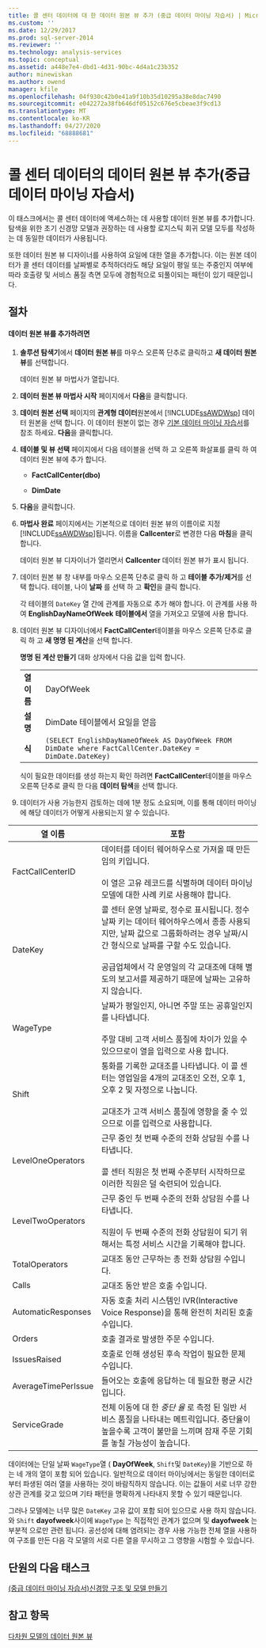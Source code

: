 ```yaml
---
title: 콜 센터 데이터에 대 한 데이터 원본 뷰 추가 (중급 데이터 마이닝 자습서) | Microsoft Docs
ms.custom: ''
ms.date: 12/29/2017
ms.prod: sql-server-2014
ms.reviewer: ''
ms.technology: analysis-services
ms.topic: conceptual
ms.assetid: a448e7e4-dbd1-4d31-90bc-4d4a1c23b352
author: minewiskan
ms.author: owend
manager: kfile
ms.openlocfilehash: 04f930c42b0e41a9f10b35d10295a38e8dac7490
ms.sourcegitcommit: e042272a38fb646df05152c676e5cbeae3f9cd13
ms.translationtype: MT
ms.contentlocale: ko-KR
ms.lasthandoff: 04/27/2020
ms.locfileid: "68888681"
---
```

# <a name="adding-a-data-source-view-for-call-center-data-intermediate-data-mining-tutorial"></a>콜 센터 데이터의 데이터 원본 뷰 추가(중급 데이터 마이닝 자습서)
  이 태스크에서는 콜 센터 데이터에 액세스하는 데 사용할 데이터 원본 뷰를 추가합니다. 탐색을 위한 초기 신경망 모델과 권장하는 데 사용할 로지스틱 회귀 모델 모두를 작성하는 데 동일한 데이터가 사용됩니다.  
  
 또한 데이터 원본 뷰 디자이너를 사용하여 요일에 대한 열을 추가합니다. 이는 원본 데이터가 콜 센터 데이터를 날짜별로 추적하더라도 해당 요일이 평일 또는 주중인지 여부에 따라 호출량 및 서비스 품질 측면 모두에 경험적으로 되풀이되는 패턴이 있기 때문입니다.  
  
## <a name="procedures"></a>절차  
  
#### <a name="to-add-a-data-source-view"></a>데이터 원본 뷰를 추가하려면  
  
1.  **솔루션 탐색기**에서 **데이터 원본 뷰**를 마우스 오른쪽 단추로 클릭하고 **새 데이터 원본 뷰**를 선택합니다.  
  
     데이터 원본 뷰 마법사가 열립니다.  
  
2.  **데이터 원본 뷰 마법사 시작** 페이지에서 **다음**을 클릭합니다.  
  
3.  **데이터 원본 선택** 페이지의 **관계형 데이터**원본에서 [!INCLUDE[ssAWDWsp](../includes/ssawdwsp-md.md)] 데이터 원본을 선택 합니다. 이 데이터 원본이 없는 경우 [기본 데이터 마이닝 자습서](../../2014/tutorials/basic-data-mining-tutorial.md)를 참조 하세요. **다음**을 클릭합니다.  
  
4.  **테이블 및 뷰 선택** 페이지에서 다음 테이블을 선택 하 고 오른쪽 화살표를 클릭 하 여 데이터 원본 뷰에 추가 합니다.  
  
    -   **FactCallCenter(dbo)**  
  
    -   **DimDate**  
  
5.  **다음**을 클릭합니다.  
  
6.  **마법사 완료** 페이지에서는 기본적으로 데이터 원본 뷰의 이름이로 지정 [!INCLUDE[ssAWDWsp](../includes/ssawdwsp-md.md)]됩니다. 이름을 **Callcenter**로 변경한 다음 **마침**을 클릭 합니다.  
  
     데이터 원본 뷰 디자이너가 열리면서 **Callcenter** 데이터 원본 뷰가 표시 됩니다.  
  
7.  데이터 원본 뷰 창 내부를 마우스 오른쪽 단추로 클릭 하 고 **테이블 추가/제거**를 선택 합니다. 테이블, 나이 **날짜** 를 선택 하 고 **확인**을 클릭 합니다.  
  
     각 테이블의 `DateKey` 열 간에 관계를 자동으로 추가 해야 합니다. 이 관계를 사용 하 여 **EnglishDayNameOfWeek** **테이블에서** 열을 가져오고 모델에 사용 합니다.  
  
8.  데이터 원본 뷰 디자이너에서 **FactCallCenter**테이블을 마우스 오른쪽 단추로 클릭 하 고 **새 명명 된 계산**을 선택 합니다.  
  
     **명명 된 계산 만들기** 대화 상자에서 다음 값을 입력 합니다.  
  
    |||  
    |-|-|  
    |**열 이름**|DayOfWeek|  
    |**설명**|DimDate 테이블에서 요일을 얻음|  
    |**식**|`(SELECT EnglishDayNameOfWeek AS DayOfWeek FROM DimDate where FactCallCenter.DateKey = DimDate.DateKey)`|  
  
     식이 필요한 데이터를 생성 하는지 확인 하려면 **FactCallCenter**테이블을 마우스 오른쪽 단추로 클릭 한 다음 **데이터 탐색**을 선택 합니다.  
  
9. 데이터가 사용 가능한지 검토하는 데에 1분 정도 소요되며, 이를 통해 데이터 마이닝에 해당 데이터가 어떻게 사용되는지 알 수 있습니다.  
  
|열 이름|포함|  
|-----------------|--------------|  
|FactCallCenterID|데이터를 데이터 웨어하우스로 가져올 때 만든 임의 키입니다.<br /><br /> 이 열은 고유 레코드를 식별하며 데이터 마이닝 모델에 대한 사례 키로 사용해야 합니다.|  
|DateKey|콜 센터 운영 날짜로, 정수로 표시됩니다. 정수 날짜 키는 데이터 웨어하우스에서 종종 사용되지만, 날짜 값으로 그룹화하려는 경우 날짜/시간 형식으로 날짜를 구할 수도 있습니다.<br /><br /> 공급업체에서 각 운영일의 각 교대조에 대해 별도의 보고서를 제공하기 때문에 날짜는 고유하지 않습니다.|  
|WageType|날짜가 평일인지, 아니면 주말 또는 공휴일인지를 나타냅니다.<br /><br /> 주말 대비 고객 서비스 품질에 차이가 있을 수 있으므로이 열을 입력으로 사용 합니다.|  
|Shift|통화를 기록한 교대조를 나타냅니다. 이 콜 센터는 영업일을 4개의 교대조인 오전, 오후 1, 오후 2 및 자정으로 나눕니다.<br /><br /> 교대조가 고객 서비스 품질에 영향을 줄 수 있으므로 이를 입력으로 사용합니다.|  
|LevelOneOperators|근무 중인 첫 번째 수준의 전화 상담원 수를 나타냅니다.<br /><br /> 콜 센터 직원은 첫 번째 수준부터 시작하므로 이러한 직원은 덜 숙련되어 있습니다.|  
|LevelTwoOperators|근무 중인 두 번째 수준의 전화 상담원 수를 나타냅니다.<br /><br /> 직원이 두 번째 수준의 전화 상담원이 되기 위해서는 특정 서비스 시간을 기록해야 합니다.|  
|TotalOperators|교대조 동안 근무하는 총 전화 상담원 수입니다.|  
|Calls|교대조 동안 받은 호출 수입니다.|  
|AutomaticResponses|자동 호출 처리 시스템인 IVR(Interactive Voice Response)을 통해 완전히 처리된 호출 수입니다.|  
|Orders|호출 결과로 발생한 주문 수입니다.|  
|IssuesRaised|호출로 인해 생성된 후속 작업이 필요한 문제 수입니다.|  
|AverageTimePerIssue|들어오는 호출에 응답하는 데 필요한 평균 시간입니다.|  
|ServiceGrade|전체 이동에 대 한 *중단 율* 로 측정 된 일반 서비스 품질을 나타내는 메트릭입니다. 중단율이 높을수록 고객이 불만을 느끼며 잠재 주문 기회를 놓칠 가능성이 높습니다.|  
  
 데이터에는 단일 날짜 `WageType`열 ( **DayOfWeek**, `Shift`및 `DateKey`)을 기반으로 하는 네 개의 열이 포함 되어 있습니다. 일반적으로 데이터 마이닝에서는 동일한 데이터로부터 파생된 여러 열을 사용하는 것이 바람직하지 않습니다. 이는 값들이 서로 너무 강한 상관 관계를 갖고 있으며 기타 패턴을 명확하게 나타내지 못할 수 있기 때문입니다.  
  
 그러나 모델에는 너무 많은 `DateKey` 고유 값이 포함 되어 있으므로 사용 하지 않습니다. 와 `Shift` **dayofweek**사이에 `WageType` 는 직접적인 관계가 없으며 및 **dayofweek** 는 부분적 으로만 관련 됩니다. 공선성에 대해 염려되는 경우 사용 가능한 전체 열을 사용하여 구조를 만든 다음 각 모델의 서로 다른 열을 무시하고 그 영향을 시험할 수 있습니다.  
  
## <a name="next-task-in-lesson"></a>단원의 다음 태스크  
 [&#40;중급 데이터 마이닝 자습서&#41;신경망 구조 및 모델 만들기](../../2014/tutorials/creating-a-neural-network-structure-and-model-intermediate-data-mining-tutorial.md)  
  
## <a name="see-also"></a>참고 항목  
 [다차원 모델의 데이터 원본 뷰](https://docs.microsoft.com/analysis-services/multidimensional-models/data-source-views-in-multidimensional-models)  
  
  
